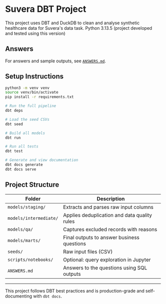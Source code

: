# Suvera DBT Project

This project uses DBT and DuckDB to clean and analyse synthetic healthcare data for Suvera's data task. Python 3.13.5 (project developed and tested using this version)

## Answers

For answers and sample outputs, see [`ANSWERS.md`](./ANSWERS.md).

## Setup Instructions

```bash
python3 -m venv venv
source venv/bin/activate
pip install -r requirements.txt

# Run the full pipeline
dbt deps

# Load the seed CSVs
dbt seed

# Build all models
dbt run

# Run all tests
dbt test

# Generate and view documentation
dbt docs generate
dbt docs serve
```

## Project Structure

| Folder                 | Description                                  |
| ---------------------- | -------------------------------------------- |
| `models/staging/`      | Extracts and parses raw input columns        |
| `models/intermediate/` | Applies deduplication and data quality rules |
| `models/qa/`           | Captures excluded records with reasons       |
| `models/marts/`        | Final outputs to answer business questions   |
| `seeds/`               | Raw input files (CSV)                        |
| `scripts/notebooks/`   | Optional: query exploration in Jupyter       |
| `ANSWERS.md`           | Answers to the questions using SQL outputs   |




---

This project follows DBT best practices and is production-grade and self-documenting with `dbt docs`.
